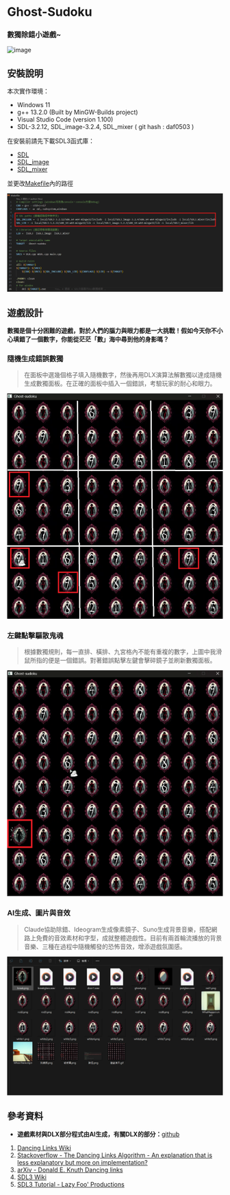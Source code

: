 # **Ghost-Sudoku**
### 數獨除錯小遊戲~  
![image](./element/遊戲演示.gif)

## 安裝說明

本次實作環境：
* Windows 11
* g++ 13.2.0 (Built by MinGW-Builds project)
* Visual Studio Code (version 1.100)
* SDL-3.2.12, SDL_image-3.2.4, SDL_mixer ( git hash : daf0503 )  

在安裝前請先下載SDL3函式庫：
* [SDL](https://github.com/libsdl-org/SDL)
* [SDL_image](https://github.com/libsdl-org/SDL_image)
* [SDL_mixer](https://github.com/libsdl-org/SDL_mixer)    

並更改[Makefile](./Makefile)內的路徑

![image](./element/路徑.png)  

## 遊戲設計
**數獨是個十分困難的遊戲，對於人們的腦力與眼力都是一大挑戰！假如今天你不小心填錯了一個數字，你能從茫茫「數」海中尋到他的身影嗎？**
### 隨機生成錯誤數獨  
> 在面板中選幾個格子填入隨機數字，然後再用DLX演算法解數獨以達成隨機生成數獨面板。在正確的面板中插入一個錯誤，考驗玩家的耐心和眼力。

![image](./element/找錯誤.png)
### 左鍵點擊驅散鬼魂
> 根據數獨規則，每一直排、橫排、九宮格內不能有重複的數字，上圖中我滑鼠所指的便是一個錯誤。對著錯誤點擊左鍵會擊碎鏡子並刷新數獨面板。

![image](./element/破玻璃.png)
### AI生成、圖片與音效
> Claude協助除錯、Ideogram生成像素鏡子、Suno生成背景音樂，搭配網路上免費的音效素材和字型，成就整體遊戲性。目前有兩首輪流播放的背景音樂、三種在過程中隨機觸發的恐怖音效，增添遊戲氛圍感。

![image](./element/素材.png)

## 參考資料
* **遊戲素材與DLX部分程式由AI生成，有關DLX的部分：**[github](https://github.com/dreamskyo/DLX-sudoku)
1.	[Dancing Links Wiki](https://en.wikipedia.org/wiki/Dancing_Links#Exploring)
2.	[Stackoverflow - The Dancing Links Algorithm - An explanation that is less explanatory but more on implementation?](https://stackoverflow.com/questions/1518335/the-dancing-links-algorithm-an-explanation-that-is-less-explanatory-but-more-o)
3.	[arXiv - Donald E. Knuth Dancing links](https://arxiv.org/abs/cs/0011047)
4.	[SDL3 Wiki](https://wiki.libsdl.org/SDL3/FrontPage)
5.	[SDL3 Tutorial - Lazy Foo' Productions](https://lazyfoo.net/tutorials/SDL3/index.php)

